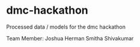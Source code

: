# dmc-hackathon
Processed data / models for the dmc hackathon

Team Member: Joshua Herman
			 Smitha Shivakumar
